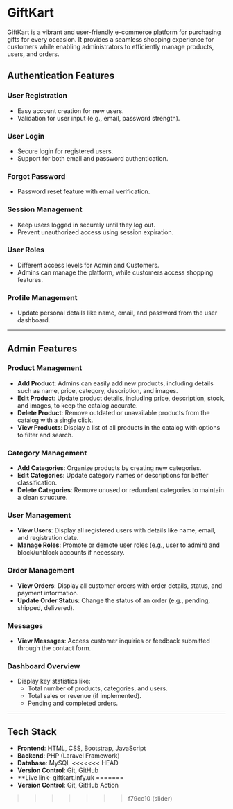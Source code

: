 # GiftKart

GiftKart is a vibrant and user-friendly e-commerce platform for purchasing gifts for every occasion. It provides a seamless shopping experience for customers while enabling administrators to efficiently manage products, users, and orders.

## Authentication Features

### User Registration
- Easy account creation for new users.
- Validation for user input (e.g., email, password strength).

### User Login
- Secure login for registered users.
- Support for both email and password authentication.

### Forgot Password
- Password reset feature with email verification.

### Session Management
- Keep users logged in securely until they log out.
- Prevent unauthorized access using session expiration.

### User Roles
- Different access levels for Admin and Customers.
- Admins can manage the platform, while customers access shopping features.

### Profile Management
- Update personal details like name, email, and password from the user dashboard.

---

## Admin Features

### Product Management
- **Add Product**: Admins can easily add new products, including details such as name, price, category, description, and images.
- **Edit Product**: Update product details, including price, description, stock, and images, to keep the catalog accurate.
- **Delete Product**: Remove outdated or unavailable products from the catalog with a single click.
- **View Products**: Display a list of all products in the catalog with options to filter and search.

### Category Management
- **Add Categories**: Organize products by creating new categories.
- **Edit Categories**: Update category names or descriptions for better classification.
- **Delete Categories**: Remove unused or redundant categories to maintain a clean structure.

### User Management
- **View Users**: Display all registered users with details like name, email, and registration date.
- **Manage Roles**: Promote or demote user roles (e.g., user to admin) and block/unblock accounts if necessary.

### Order Management
- **View Orders**: Display all customer orders with order details, status, and payment information.
- **Update Order Status**: Change the status of an order (e.g., pending, shipped, delivered).

### Messages
- **View Messages**: Access customer inquiries or feedback submitted through the contact form.

### Dashboard Overview
- Display key statistics like:
  - Total number of products, categories, and users.
  - Total sales or revenue (if implemented).
  - Pending and completed orders.

---

## Tech Stack

- **Frontend**: HTML, CSS, Bootstrap, JavaScript
- **Backend**: PHP (Laravel Framework)
- **Database**: MySQL
<<<<<<< HEAD
- **Version Control**: Git, GitHub
- **Live link- giftkart.infy.uk
=======
- **Version Control**: Git, GitHub Action
>>>>>>> f79cc10 (slider)
